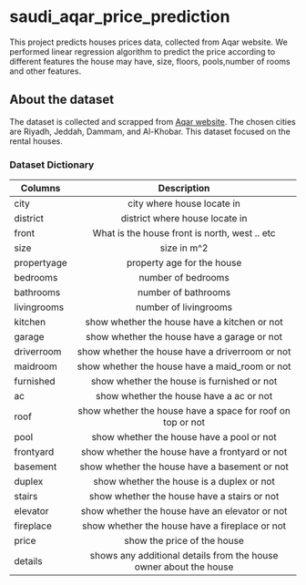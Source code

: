 # saudi_aqar_price_prediction

This project predicts houses prices data, collected from Aqar website. We performed linear regression algorithm to predict the price according to different features the house may have, size, floors, pools,number of rooms and other features. 

## About the dataset

The dataset is collected and scrapped from [Aqar website](https://sa.aqar.fm/). The chosen cities are Riyadh, Jeddah, Dammam, and Al-Khobar. This dataset focused on the rental houses.



### Dataset Dictionary 

| Columns     | Description                                                        |  
|-------------|:-------------:                                                     |
| city        |  city where house locate in                                        | 
| district    |  district where house locate in                                    |   
| front       |  What is the house front is north, west .. etc                     |    
| size        |  size in m^2                                                       |  
| propertyage |  property age for the house                                        | 
| bedrooms    |  number of bedrooms                                                | 
| bathrooms   |  number of bathrooms                                               | 
| livingrooms |  number of livingrooms                                             | 
| kitchen     |  show whether the house have a kitchen or not                      | 
| garage      |  show whether the house have a garage or not                       | 
| driverroom  |  show whether the house have a driverroom or not                   | 
| maidroom    |  show whether the house have a maid_room or not                    | 
| furnished   |  show whether the house is furnished or not                        | 
| ac          |  show whether the house have a ac or not                           | 
| roof        |  show whether the house have a space for roof on top or not        | 
| pool        |  show whether the house have a pool or not                         | 
| frontyard   |  show whether the house have a frontyard or not                    | 
| basement    |  show whether the house have a basement or not                     | 
| duplex      |  show whether the house is a duplex or not                         | 
| stairs      |  show whether the house have a stairs or not                       |
| elevator    |  show whether the house have an elevator or not                    |
| fireplace   |  show whether the house have a fireplace or not                    |
| price       |  show the price of the house                                       |
| details     |  shows any additional details from the house owner about the house |

    


